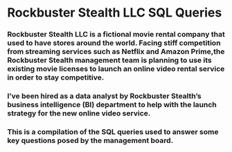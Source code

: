 # Rockbuster Stealth LLC SQL Queries
### Rockbuster Stealth LLC is a fictional movie rental company that used to have stores around the world. Facing stiff competition from streaming services such as Netflix and Amazon Prime,the Rockbuster Stealth management team is planning to use its existing movie licenses to launch an online video rental service in order to stay competitive.
### I’ve been hired as a data analyst by Rockbuster Stealth’s business intelligence (BI) department to help with the launch strategy for the new online video service. 
### This is a compilation of the SQL queries used to answer some key questions posed by the management board.
